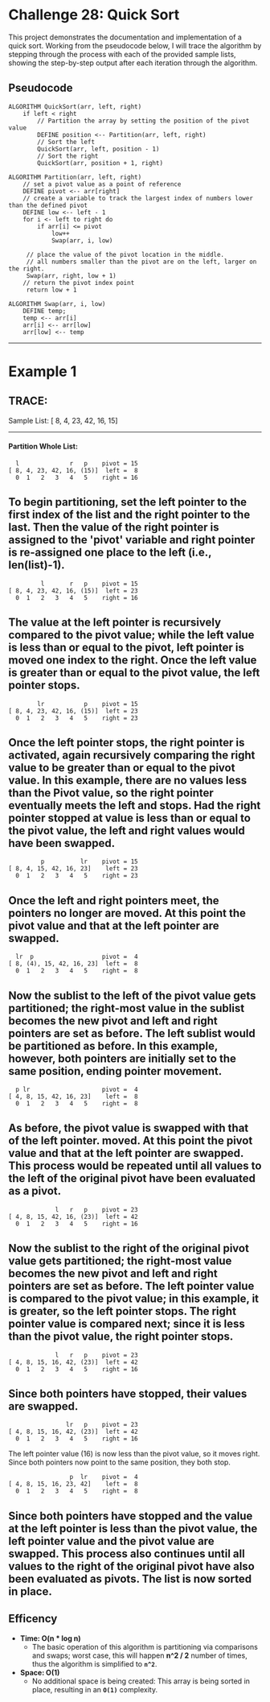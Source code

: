 # Challenge 28: Quick Sort
This project demonstrates the documentation and implementation of a quick sort.
Working from the pseudocode below, I will trace the algorithm by stepping through the process with each of the provided sample lists, showing the step-by-step output after each iteration through the algorithm.

## Pseudocode
```
ALGORITHM QuickSort(arr, left, right)
    if left < right
        // Partition the array by setting the position of the pivot value 
        DEFINE position <-- Partition(arr, left, right)
        // Sort the left
        QuickSort(arr, left, position - 1)
        // Sort the right
        QuickSort(arr, position + 1, right)

ALGORITHM Partition(arr, left, right)
    // set a pivot value as a point of reference
    DEFINE pivot <-- arr[right]
    // create a variable to track the largest index of numbers lower than the defined pivot
    DEFINE low <-- left - 1
    for i <- left to right do
        if arr[i] <= pivot
            low++
            Swap(arr, i, low)

     // place the value of the pivot location in the middle.
     // all numbers smaller than the pivot are on the left, larger on the right. 
     Swap(arr, right, low + 1)
    // return the pivot index point
     return low + 1

ALGORITHM Swap(arr, i, low)
    DEFINE temp;
    temp <-- arr[i]
    arr[i] <-- arr[low]
    arr[low] <-- temp
```

---

# Example 1
## TRACE:
Sample List: 	[ 8, 4, 23, 42, 16, 15]

---

#### Partition Whole List:
```        SETUP:
  l              r   p    pivot = 15
[ 8, 4, 23, 42, 16, (15)]  left =  8
  0  1   2   3   4   5    right = 16
```
To begin partitioning, set the left pointer to the first index of the list and the right pointer to the last.  Then the value of the right pointer is assigned to the 'pivot' variable and right pointer is re-assigned one place to the left (i.e., len(list)-1).
---
```   Left Pointer:
         l       r   p    pivot = 15
[ 8, 4, 23, 42, 16, (15)]  left = 23
  0  1   2   3   4   5    right = 16
```
The value at the left pointer is recursively compared to the pivot value; while the left value is less than or equal to the pivot, left pointer is moved one index to the right. Once the left value is greater than or equal to the pivot value, the left pointer stops.
---
```  Right Pointer:
        lr           p    pivot = 15
[ 8, 4, 23, 42, 16, (15)]  left = 23
  0  1   2   3   4   5    right = 23
```
Once the left pointer stops, the right pointer is activated, again recursively comparing the right value to be greater than or equal to the pivot value. In this example, there are no values less than the Pivot value, so the right pointer eventually meets the left and stops. Had the right pointer stopped at value is less than or equal to the pivot value, the left and right values would have been swapped.
---
```  Pivot Swap:
         p          lr    pivot = 15
[ 8, 4, 15, 42, 16, 23]    left = 23    
  0  1   2   3   4   5    right = 23
```
Once the left and right pointers meet, the pointers no longer are moved.  At this point the pivot value and that at the left pointer are swapped.
---
``` Partition Left:
  lr  p                   pivot =  4
[ 8, (4), 15, 42, 16, 23]  left =  8
  0  1   2   3   4   5    right =  8
```
Now the sublist to the left of the pivot value gets partitioned; the right-most value in the sublist becomes the new pivot and left and right pointers are set as before. The left sublist would be partitioned as before. In this example, however, both pointers are initially set to the same position, ending pointer movement. 
---
```  Pivot Swap:
  p lr                    pivot =  4
[ 4, 8, 15, 42, 16, 23]    left =  8
  0  1   2   3   4   5    right =  8
```
As before, the pivot value is swapped with that of the left pointer. moved.  At this point the pivot value and that at the left pointer are swapped. This process would be repeated until all values to the left of the original pivot have been evaluated as a pivot.
---
``` Partition Right:
             l   r   p    pivot = 23
[ 4, 8, 15, 42, 16, (23)]  left = 42
  0  1   2   3   4   5    right = 16
```
Now the sublist to the right of the original pivot value gets partitioned; the right-most value becomes the new pivot and left and right pointers are set as before. The left pointer value is compared to the pivot value; in this example, it is greater, so the left pointer stops. The right pointer value is compared next; since it is less than the pivot value, the right pointer stops.
---
```  Value Swap:
             l   r   p    pivot = 23    
[ 4, 8, 15, 16, 42, (23)]  left = 42    
  0  1   2   3   4   5    right = 16    
```
Since both pointers have stopped, their values are swapped.
---
```   Left Pointer:     
                lr   p    pivot = 23
[ 4, 8, 15, 16, 42, (23)]  left = 42
  0  1   2   3   4   5    right = 16
```
The left pointer value (16) is now less than the pivot value, so it moves right. Since both pointers now point to the same position, they both stop.

```  Pivot Swap:
                 p  lr    pivot =  4
[ 4, 8, 15, 16, 23, 42]    left =  8
  0  1   2   3   4   5    right =  8
```
Since both pointers have stopped and the value at the left pointer is less than the pivot value, the left pointer value and the pivot value are swapped. This process also continues until all values to the right of the original pivot have also been evaluated as pivots. The list is now sorted in place.
---

## Efficency
- __Time: O(n * log n)__
	- The basic operation of this algorithm is partitioning via comparisons and swaps; worst case, this will happen __n^2 / 2__ number of times, thus the algorithm is simplified to __`n^2`__.
- __Space: O(1)__
	- No additional space is being created: This array is being sorted in place, resulting in an __`O(1)`__ complexity.

